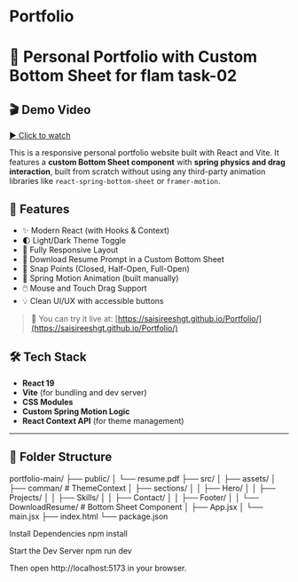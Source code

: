 # Portfolio
# 🚀 Personal Portfolio with Custom Bottom Sheet for flam task-02

## 🎬 Demo Video

[▶️ Click to watch](https://github-production-user-asset-6210df.s3.amazonaws.com/118067822/459778421-ce5cc4c5-ba1d-4081-9d61-113b52e0c5cf.mp4?X-Amz-Algorithm=AWS4-HMAC-SHA256&X-Amz-Credential=AKIAVCODYLSA53PQK4ZA%2F20250627%2Fus-east-1%2Fs3%2Faws4_request&X-Amz-Date=20250627T053423Z&X-Amz-Expires=300&X-Amz-Signature=708927e4bc8a2f0bcc13367e2ce54616b200b1a90d16826bc413ec6b62422b4c&X-Amz-SignedHeaders=host)

This is a responsive personal portfolio website built with React and Vite. It features a **custom Bottom Sheet component** with **spring physics and drag interaction**, built from scratch without using any third-party animation libraries like `react-spring-bottom-sheet` or `framer-motion`.

## 🧠 Features

- ✨ Modern React (with Hooks & Context)
- 🌓 Light/Dark Theme Toggle
- 📱 Fully Responsive Layout
- 📄 Download Resume Prompt in a Custom Bottom Sheet
- 🎯 Snap Points (Closed, Half-Open, Full-Open)
- 🧲 Spring Motion Animation (built manually)
- 🖱️ Mouse and Touch Drag Support
- 💡 Clean UI/UX with accessible buttons

> 📍 You can try it live at: [https://saisireeshgt.github.io/Portfolio/](https://saisireeshgt.github.io/Portfolio/)
## 🛠️ Tech Stack

- **React 19**
- **Vite** (for bundling and dev server)
- **CSS Modules**
- **Custom Spring Motion Logic**
- **React Context API** (for theme management)

---

## 📁 Folder Structure

portfolio-main/
├── public/
│ └── resume.pdf
├── src/
│ ├── assets/
│ ├── comman/ # ThemeContext
│ ├── sections/
│ │ ├── Hero/
│ │ ├── Projects/
│ │ ├── Skills/
│ │ ├── Contact/
│ │ ├── Footer/
│ │ └── DownloadResume/ # Bottom Sheet Component
│ ├── App.jsx
│ └── main.jsx
├── index.html
└── package.json

Install Dependencies
npm install

Start the Dev Server
npm run dev

Then open http://localhost:5173 in your browser.

